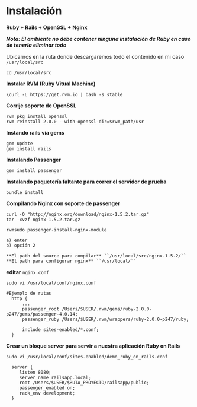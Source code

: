 # Instalación 

**Ruby + Rails + OpenSSL + Nginx**


***Nota: El ambiente no debe contener ninguna instalación de Ruby en caso de tenerla eliminar todo***

Ubicarnos en la ruta donde descargaremos todo el contenido en mi caso ``/usr/local/src``

```
cd /usr/local/src
```

**Instalar RVM (Ruby Vitual Machine)**
```
\curl -L https://get.rvm.io | bash -s stable
```

**Corrije soporte de OpenSSL**
```
rvm pkg install openssl
rvm reinstall 2.0.0 --with-openssl-dir=$rvm_path/usr
```

**Instando rails vía gems**
```
gem update
gem install rails
```

**Instalando Passenger**
```
gem install passenger
```

**Instalando paquetería faltante para correr el servidor de prueba**

```
bundle install
```

**Compilando Nginx con soporte de passenger**

```
curl -O "http://nginx.org/download/nginx-1.5.2.tar.gz"
tar -xvzf nginx-1.5.2.tar.gz

rvmsudo passenger-install-nginx-module

a) enter
b) opción 2 

**El path del source para compilar** ``/usr/local/src/nginx-1.5.2/``
**El path para configurar nginx** ``/usr/local/``

```
**editar** ``nginx.conf``

```
sudo vi /usr/local/conf/nginx.conf 
```

```
#Ejemplo de rutas
  http {
      ...
      passenger_root /Users/$USER/.rvm/gems/ruby-2.0.0-p247/gems/passenger-4.0.14;
      passenger_ruby /Users/$USER/.rvm/wrappers/ruby-2.0.0-p247/ruby;
      
      include sites-enabled/*.conf;
  }
```

**Crear un bloque server para servir a nuestra aplicación Ruby on Rails**

```
sudo vi /usr/local/conf/sites-enabled/demo_ruby_on_rails.conf
```

```
  server {
     listen 8080;
     server_name railsapp.local;
     root /Users/$USER/$RUTA_PROYECTO/railsapp/public;
     passenger_enabled on;
     rack_env development;
  }
```

